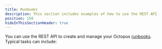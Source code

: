 ```yaml
---
title: Runbooks
description: This section includes examples of how to use the REST API to create and manage runbooks in Octopus.
position: 150
hideInThisSectionHeader: true
---
```

You can use the REST API to create and manage your Octopus [runbooks](/docs/runbooks/index.md). Typical tasks can include:
